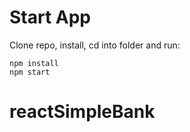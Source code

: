 
# Start App
Clone repo, install, cd into folder and run:
```git
npm install
npm start
```
# reactSimpleBank
